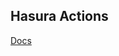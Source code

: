 ## Hasura Actions

[Docs](https://hasura.io/docs/latest/actions/index/#:~:text=What%20are%20Hasura%20Actions%3F,any%20other%20complex%20business%20logic.)
